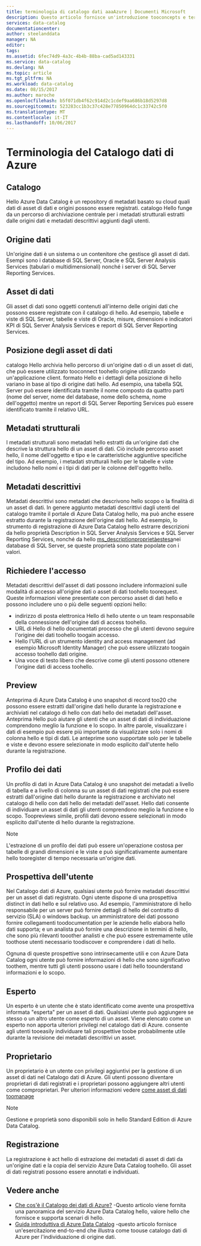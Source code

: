 ```yaml
---
title: terminologia di catalogo dati aaaAzure | Documenti Microsoft
description: Questo articolo fornisce un'introduzione tooconcepts e termini utilizzati nella documentazione di Azure Data Catalog.
services: data-catalog
documentationcenter: 
author: steelanddata
manager: NA
editor: 
tags: 
ms.assetid: 6fec74d9-4a3c-4b4b-88ba-cad5ad143331
ms.service: data-catalog
ms.devlang: NA
ms.topic: article
ms.tgt_pltfrm: NA
ms.workload: data-catalog
ms.date: 08/15/2017
ms.author: maroche
ms.openlocfilehash: b5f071db4f62c914d2c1cdef9aa686b18d5297d8
ms.sourcegitcommit: 523283cc1b3c37c428e77850964dc1c33742c5f0
ms.translationtype: MT
ms.contentlocale: it-IT
ms.lasthandoff: 10/06/2017
---
```

# <a name="azure-data-catalog-terminology"></a>Terminologia del Catalogo dati di Azure
## <a name="catalog"></a>Catalogo
Hello Azure Data Catalog è un repository di metadati basato su cloud quali dati di asset di dati e origini possono essere registrati. catalogo Hello funge da un percorso di archiviazione centrale per i metadati strutturali estratti dalle origini dati e metadati descrittivi aggiunti dagli utenti.

## <a name="data-source"></a>Origine dati
Un'origine dati è un sistema o un contenitore che gestisce gli asset di dati. Esempi sono i database di SQL Server, Oracle e SQL Server Analysis Services (tabulari o multidimensionali) nonché i server di SQL Server Reporting Services.

## <a name="data-asset"></a>Asset di dati
Gli asset di dati sono oggetti contenuti all'interno delle origini dati che possono essere registrate con il catalogo di hello. Ad esempio, tabelle e viste di SQL Server, tabelle e viste di Oracle, misure, dimensioni e indicatori KPI di SQL Server Analysis Services e report di SQL Server Reporting Services.

## <a name="data-asset-location"></a>Posizione degli asset di dati
catalogo Hello archivia hello percorso di un'origine dati o di un asset di dati, che può essere utilizzato tooconnect toohello origine utilizzando un'applicazione client. formato Hello e i dettagli della posizione di hello variano in base al tipo di origine dati hello. Ad esempio, una tabella SQL Server può essere identificata tramite il nome composto da quattro parti (nome del server, nome del database, nome dello schema, nome dell'oggetto) mentre un report di SQL Server Reporting Services può essere identificato tramite il relativo URL.

## <a name="structural-metadata"></a>Metadati strutturali
I metadati strutturali sono metadati hello estratti da un'origine dati che descrive la struttura hello di un asset di dati. Ciò include percorso asset hello, il nome dell'oggetto e tipo e le caratteristiche aggiuntive specifiche del tipo. Ad esempio, i metadati strutturali hello per le tabelle e viste includono hello nomi e i tipi di dati per le colonne dell'oggetto hello.

## <a name="descriptive-metadata"></a>Metadati descrittivi
Metadati descrittivi sono metadati che descrivono hello scopo o la finalità di un asset di dati. In genere aggiunto metadati descrittivi dagli utenti del catalogo tramite il portale di Azure Data Catalog hello, ma può anche essere estratto durante la registrazione dell'origine dati hello. Ad esempio, lo strumento di registrazione di Azure Data Catalog hello estrarre descrizioni da hello proprietà Description in SQL Server Analysis Services e SQL Server Reporting Services, nonché da hello [ms_descriptionproprietàestesa](https://technet.microsoft.com/library/ms190243.aspx)nei database di SQL Server, se queste proprietà sono state popolate con i valori.

## <a name="request-access"></a>Richiedere l'accesso
Metadati descrittivi dell'asset di dati possono includere informazioni sulle modalità di accesso all'origine dati o asset di dati toohello toorequest. Queste informazioni viene presentate con percorso asset di dati hello e possono includere uno o più delle seguenti opzioni hello:

* indirizzo di posta elettronica Hello di hello utente o un team responsabile della connessione dell'origine dati di access toohello.
* URL di Hello di hello documentati processo che gli utenti devono seguire l'origine dei dati toohello toogain accesso.
* Hello l'URL di un strumento identity and access management (ad esempio Microsoft Identity Manager) che può essere utilizzato toogain accesso toohello dati origine.
* Una voce di testo libero che descrive come gli utenti possono ottenere l'origine dati di access toohello.

## <a name="preview"></a>Preview
Anteprima di Azure Data Catalog è uno snapshot di record too20 che possono essere estratti dall'origine dati hello durante la registrazione e archiviati nel catalogo di hello con dati hello dei metadati dell'asset. Anteprima Hello può aiutare gli utenti che un asset di dati di individuazione comprendono meglio la funzione e lo scopo. In altre parole, visualizzare i dati di esempio può essere più importante da visualizzare solo i nomi di colonna hello e tipi di dati.
Le anteprime sono supportate solo per le tabelle e viste e devono essere selezionate in modo esplicito dall'utente hello durante la registrazione.

## <a name="data-profile"></a>Profilo dei dati
Un profilo di dati in Azure Data Catalog è uno snapshot dei metadati a livello di tabella e a livello di colonna su un asset di dati registrati che può essere estratti dall'origine dati hello durante la registrazione e archiviato nel catalogo di hello con dati hello dei metadati dell'asset. Hello dati consente di individuare un asset di dati gli utenti comprendono meglio la funzione e lo scopo. Toopreviews simile, profili dati devono essere selezionati in modo esplicito dall'utente di hello durante la registrazione.

> [!NOTE]
> L'estrazione di un profilo dei dati può essere un'operazione costosa per tabelle di grandi dimensioni e le viste e può significativamente aumentare hello tooregister di tempo necessaria un'origine dati.
>
>

## <a name="user-perspective"></a>Prospettiva dell'utente
Nel Catalogo dati di Azure, qualsiasi utente può fornire metadati descrittivi per un asset di dati registrato. Ogni utente dispone di una prospettiva distinct in dati hello e sul relativo uso. Ad esempio, l'amministratore di hello responsabile per un server può fornire dettagli di hello del contratto di servizio (SLA) o windows backup. un amministratore dei dati possono fornire collegamenti toodocumentation per le aziende hello elabora hello dati supporta; e un analista può fornire una descrizione in termini di hello, che sono più rilevanti tooother analisti e che può essere estremamente utile toothose utenti necessario toodiscover e comprendere i dati di hello.

Ognuna di queste prospettive sono intrinsecamente utili e con Azure Data Catalog ogni utente può fornire informazioni di hello che sono significativo toothem, mentre tutti gli utenti possono usare i dati hello toounderstand informazioni e lo scopo.

## <a name="expert"></a>Esperto
Un esperto è un utente che è stato identificato come avente una prospettiva informata "esperta" per un asset di dati. Qualsiasi utente può aggiungere se stesso o un altro utente come esperto di un asset. Viene elencato come un esperto non apporta ulteriori privilegi nel catalogo dati di Azure. consente agli utenti tooeasily individuare tali prospettive toobe probabilmente utile durante la revisione dei metadati descrittivi un asset.

## <a name="owner"></a>Proprietario
Un proprietario è un utente con privilegi aggiuntivi per la gestione di un asset di dati nel Catalogo dati di Azure. Gli utenti possono diventare proprietari di dati registrati e i proprietari possono aggiungere altri utenti come comproprietari. Per ulteriori informazioni vedere [come asset di dati toomanage](data-catalog-how-to-manage.md)  

> [!NOTE]
> Gestione e proprietà sono disponibili solo in hello Standard Edition di Azure Data Catalog.
>
>

## <a name="registration"></a>Registrazione
La registrazione è act hello di estrazione dei metadati di asset di dati da un'origine dati e la copia del servizio Azure Data Catalog toohello. Gli asset di dati registrati possono essere annotati e individuati.

## <a name="see-also"></a>Vedere anche
* [Che cos'è il Catalogo dei dati di Azure?](data-catalog-what-is-data-catalog.md) -Questo articolo viene fornita una panoramica del servizio Azure Data Catalog hello, valore hello che fornisce e supporta scenari di hello.
* [Guida introduttiva di Azure Data Catalog](data-catalog-get-started.md) -questo articolo fornisce un'esercitazione end-to-end che illustra come toouse catalogo dati di Azure per l'individuazione di origine dati.  
